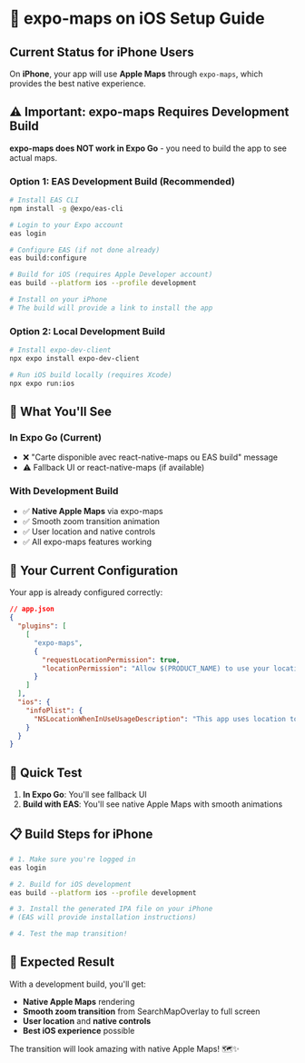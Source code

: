 # 🍎 expo-maps on iOS Setup Guide

## Current Status for iPhone Users

On **iPhone**, your app will use **Apple Maps** through `expo-maps`, which provides the best native experience.

## ⚠️ Important: expo-maps Requires Development Build

**expo-maps does NOT work in Expo Go** - you need to build the app to see actual maps.

### Option 1: EAS Development Build (Recommended)

```bash
# Install EAS CLI
npm install -g @expo/eas-cli

# Login to your Expo account
eas login

# Configure EAS (if not done already)
eas build:configure

# Build for iOS (requires Apple Developer account)
eas build --platform ios --profile development

# Install on your iPhone
# The build will provide a link to install the app
```

### Option 2: Local Development Build

```bash
# Install expo-dev-client
npx expo install expo-dev-client

# Run iOS build locally (requires Xcode)
npx expo run:ios
```

## 📱 What You'll See

### In Expo Go (Current)
- ❌ "Carte disponible avec react-native-maps ou EAS build" message
- ⚠️ Fallback UI or react-native-maps (if available)

### With Development Build
- ✅ **Native Apple Maps** via expo-maps
- ✅ Smooth zoom transition animation
- ✅ User location and native controls
- ✅ All expo-maps features working

## 🔧 Your Current Configuration

Your app is already configured correctly:

```json
// app.json
{
  "plugins": [
    [
      "expo-maps",
      {
        "requestLocationPermission": true,
        "locationPermission": "Allow $(PRODUCT_NAME) to use your location for better service delivery"
      }
    ]
  ],
  "ios": {
    "infoPlist": {
      "NSLocationWhenInUseUsageDescription": "This app uses location to provide better delivery services"
    }
  }
}
```

## 🚀 Quick Test

1. **In Expo Go**: You'll see fallback UI
2. **Build with EAS**: You'll see native Apple Maps with smooth animations

## 📋 Build Steps for iPhone

```bash
# 1. Make sure you're logged in
eas login

# 2. Build for iOS development
eas build --platform ios --profile development

# 3. Install the generated IPA file on your iPhone
# (EAS will provide installation instructions)

# 4. Test the map transition!
```

## 🎯 Expected Result

With a development build, you'll get:
- **Native Apple Maps** rendering
- **Smooth zoom transition** from SearchMapOverlay to full screen
- **User location** and **native controls**
- **Best iOS experience** possible

The transition will look amazing with native Apple Maps! 🗺️✨
